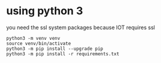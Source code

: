 # using python 3
you need the ssl system packages because IOT requires ssl

```
python3 -m venv venv
source venv/bin/activate
python3 -m pip install --upgrade pip
python3 -m pip install -r requirements.txt
```